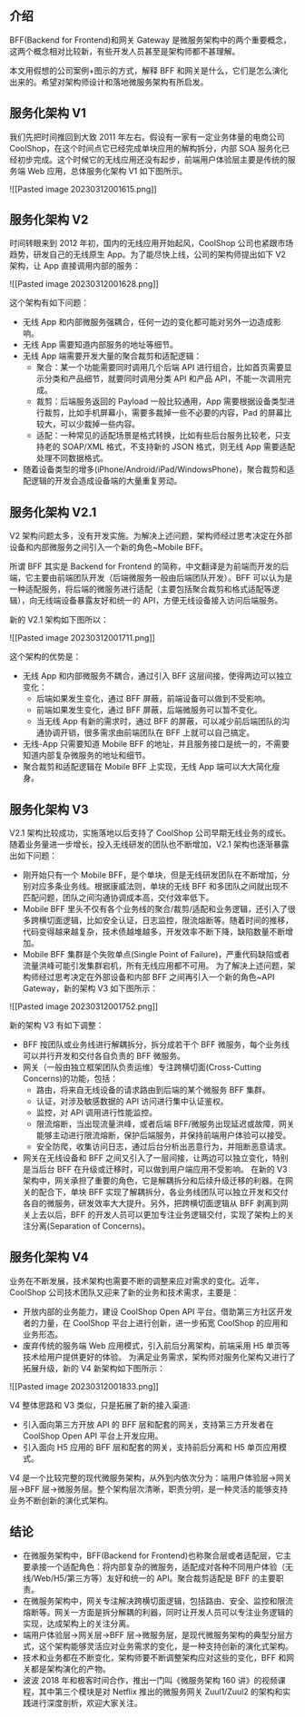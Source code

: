 ## 介绍

BFF(Backend for Frontend)和网关 Gateway 是微服务架构中的两个重要概念，这两个概念相对比较新，有些开发人员甚至是架构师都不甚理解。

本文用假想的公司案例+图示的方式，解释 BFF 和网关是什么，它们是怎么演化出来的。希望对架构师设计和落地微服务架构有所启发。

## 服务化架构 V1

我们先把时间推回到大致 2011 年左右。假设有一家有一定业务体量的电商公司 CoolShop，在这个时间点它已经完成单块应用的解构拆分，内部 SOA 服务化已经初步完成。这个时候它的无线应用还没有起步，前端用户体验层主要是传统的服务端 Web 应用，总体服务化架构 V1 如下图所示。

![[Pasted image 20230312001615.png]]

## 服务化架构 V2

时间转眼来到 2012 年初，国内的无线应用开始起风，CoolShop 公司也紧跟市场趋势，研发自己的无线原生 App。为了能尽快上线，公司的架构师提出如下 V2 架构，让 App 直接调用内部的服务：

![[Pasted image 20230312001628.png]]

这个架构有如下问题：

- 无线 App 和内部微服务强耦合，任何一边的变化都可能对另外一边造成影响。
- 无线 App 需要知道内部服务的地址等细节。
- 无线 App 端需要开发大量的聚合裁剪和适配逻辑：
  - 聚合：某一个功能需要同时调用几个后端 API 进行组合，比如首页需要显示分类和产品细节，就要同时调用分类 API 和产品 API，不能一次调用完成。
  - 裁剪：后端服务返回的 Payload 一般比较通用，App 需要根据设备类型进行裁剪，比如手机屏幕小，需要多裁掉一些不必要的内容，Pad 的屏幕比较大，可以少裁掉一些内容。
  - 适配：一种常见的适配场景是格式转换，比如有些后台服务比较老，只支持老的 SOAP/XML 格式，不支持新的 JSON 格式，则无线 App 需要适配处理不同数据格式。
- 随着设备类型的增多(iPhone/Android/iPad/WindowsPhone)，聚合裁剪和适配逻辑的开发会造成设备端的大量重复劳动。

## 服务化架构 V2.1

V2 架构问题太多，没有开发实施。为解决上述问题，架构师经过思考决定在外部设备和内部微服务之间引入一个新的角色~Mobile BFF。

所谓 BFF 其实是 Backend for Frontend 的简称，中文翻译是为前端而开发的后端，它主要由前端团队开发（后端微服务一般由后端团队开发）。BFF 可以认为是一种适配服务，将后端的微服务进行适配（主要包括聚合裁剪和格式适配等逻辑），向无线端设备暴露友好和统一的 API，方便无线设备接入访问后端服务。

新的 V2.1 架构如下图所以：

![[Pasted image 20230312001711.png]]

这个架构的优势是：

- 无线 App 和内部微服务不耦合，通过引入 BFF 这层间接，使得两边可以独立变化：
  - 后端如果发生变化，通过 BFF 屏蔽，前端设备可以做到不受影响。
  - 前端如果发生变化，通过 BFF 屏蔽，后端微服务可以暂不变化。
  - 当无线 App 有新的需求时，通过 BFF 的屏蔽，可以减少前后端团队的沟通协调开销，很多需求由前端团队在 BFF 上就可以自己搞定。
- 无线-App 只需要知道 Mobile BFF 的地址，并且服务接口是统一的，不需要知道内部复杂微服务的地址和细节。
- 聚合裁剪和适配逻辑在 Mobile BFF 上实现，无线 App 端可以大大简化瘦身。

## 服务化架构 V3

V2.1 架构比较成功，实施落地以后支持了 CoolShop 公司早期无线业务的成长。随着业务量进一步增长，投入无线研发的团队也不断增加，V2.1 架构也逐渐暴露出如下问题：

- 刚开始只有一个 Mobile BFF，是个单块，但是无线研发团队在不断增加，分别对应多条业务线。根据康威法则，单块的无线 BFF 和多团队之间就出现不匹配问题，团队之间沟通协调成本高，交付效率低下。
- Mobile BFF 里头不仅有各个业务线的聚合/裁剪/适配和业务逻辑，还引入了很多跨横切面逻辑，比如安全认证，日志监控，限流熔断等。随着时间的推移，代码变得越来越复杂，技术债越堆越多，开发效率不断下降，缺陷数量不断增加。
- Mobile BFF 集群是个失败单点(Single Point of Failure)，严重代码缺陷或者流量洪峰可能引发集群宕机，所有无线应用都不可用。
  为了解决上述问题，架构师经过思考决定在外部设备和内部 BFF 之间再引入一个新的角色~API Gateway，新的架构 V3 如下图所示：

![[Pasted image 20230312001752.png]]

新的架构 V3 有如下调整：

- BFF 按团队或业务线进行解耦拆分，拆分成若干个 BFF 微服务，每个业务线可以并行开发和交付各自负责的 BFF 微服务。
- 网关（一般由独立框架团队负责运维）专注跨横切面(Cross-Cutting Concerns)的功能，包括：
  - 路由，将来自无线设备的请求路由到后端的某个微服务 BFF 集群。
  - 认证，对涉及敏感数据的 API 访问进行集中认证鉴权。
  - 监控，对 API 调用进行性能监控。
  - 限流熔断，当出现流量洪峰，或者后端 BFF/微服务出现延迟或故障，网关能够主动进行限流熔断，保护后端服务，并保持前端用户体验可以接受。
  - 安全防爬，收集访问日志，通过后台分析出恶意行为，并阻断恶意请求。
- 网关在无线设备和 BFF 之间又引入了一层间接，让两边可以独立变化，特别是当后台 BFF 在升级或迁移时，可以做到用户端应用不受影响。
  在新的 V3 架构中，网关承担了重要的角色，它是解耦拆分和后续升级迁移的利器。在网关的配合下，单块 BFF 实现了解耦拆分，各业务线团队可以独立开发和交付各自的微服务，研发效率大大提升。另外，把跨横切面逻辑从 BFF 剥离到网关上去以后，BFF 的开发人员可以更加专注业务逻辑交付，实现了架构上的关注分离(Separation of Concerns)。

## 服务化架构 V4

业务在不断发展，技术架构也需要不断的调整来应对需求的变化。近年，CoolShop 公司技术团队又迎来了新的业务和技术需求，主要是：

- 开放内部的业务能力，建设 CoolShop Open API 平台。借助第三方社区开发者的力量，在 CoolShop 平台上进行创新，进一步拓宽 CoolShop 的应用和业务形态。
- 废弃传统的服务端 Web 应用模式，引入前后分离架构，前端采用 H5 单页等技术给用户提供更好的体验。
  为满足业务需求，架构师对服务化架构又进行了拓展升级，新的 V4 新架构如下图所示：

![[Pasted image 20230312001833.png]]

V4 整体思路和 V3 类似，只是拓展了新的接入渠道:

- 引入面向第三方开放 API 的 BFF 层和配套的网关，支持第三方开发者在 CoolShop Open API 平台上开发应用。
- 引入面向 H5 应用的 BFF 层和配套的网关，支持前后分离和 H5 单页应用模式。

V4 是一个比较完整的现代微服务架构，从外到内依次分为：端用户体验层->网关层->BFF 层->微服务层。整个架构层次清晰，职责分明，是一种灵活的能够支持业务不断创新的演化式架构。

## 结论

- 在微服务架构中，BFF(Backend for Frontend)也称聚合层或者适配层，它主要承接一个适配角色：将内部复杂的微服务，适配成对各种不同用户体验（无线/Web/H5/第三方等）友好和统一的 API。聚合裁剪适配是 BFF 的主要职责。
- 在微服务架构中，网关专注解决跨横切面逻辑，包括路由、安全、监控和限流熔断等。网关一方面是拆分解耦的利器，同时让开发人员可以专注业务逻辑的实现，达成架构上的关注分离。
- 端用户体验层->网关层->BFF 层->微服务层，是现代微服务架构的典型分层方式，这个架构能够灵活应对业务需求的变化，是一种支持创新的演化式架构。
- 技术和业务都在不断变化，架构师要不断调整架构应对这些的变化，BFF 和网关都是架构演化的产物。
- 波波 2018 年和极客时间合作，推出一门叫《微服务架构 160 讲》的视频课程，其中第三个模块是对 Netflix 推出的微服务网关 Zuul1/Zuul2 的架构和实践进行深度剖析，欢迎大家关注。
